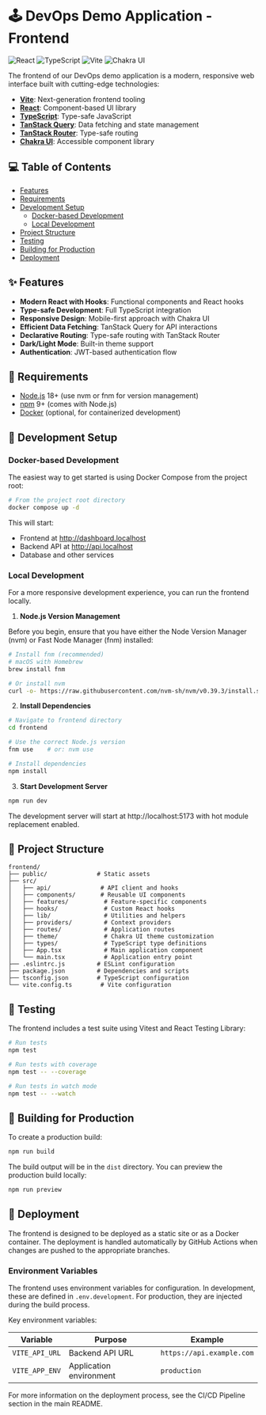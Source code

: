 # 🕹️ DevOps Demo Application - Frontend

![React](https://img.shields.io/badge/React-61DAFB?style=for-the-badge&logo=react&logoColor=black) ![TypeScript](https://img.shields.io/badge/TypeScript-3178C6?style=for-the-badge&logo=typescript&logoColor=white) ![Vite](https://img.shields.io/badge/Vite-646CFF?style=for-the-badge&logo=vite&logoColor=white) ![Chakra UI](https://img.shields.io/badge/Chakra_UI-319795?style=for-the-badge&logo=chakra-ui&logoColor=white)

The frontend of our DevOps demo application is a modern, responsive web interface built with cutting-edge technologies:

- **[Vite](https://vitejs.dev/)**: Next-generation frontend tooling
- **[React](https://reactjs.org/)**: Component-based UI library
- **[TypeScript](https://www.typescriptlang.org/)**: Type-safe JavaScript
- **[TanStack Query](https://tanstack.com/query)**: Data fetching and state management
- **[TanStack Router](https://tanstack.com/router)**: Type-safe routing
- **[Chakra UI](https://chakra-ui.com/)**: Accessible component library

## 💻 Table of Contents

- [Features](#-features)
- [Requirements](#-requirements)
- [Development Setup](#-development-setup)
  - [Docker-based Development](#docker-based-development)
  - [Local Development](#local-development)
- [Project Structure](#-project-structure)
- [Testing](#-testing)
- [Building for Production](#-building-for-production)
- [Deployment](#-deployment)

## ✨ Features

- **Modern React with Hooks**: Functional components and React hooks
- **Type-safe Development**: Full TypeScript integration
- **Responsive Design**: Mobile-first approach with Chakra UI
- **Efficient Data Fetching**: TanStack Query for API interactions
- **Declarative Routing**: Type-safe routing with TanStack Router
- **Dark/Light Mode**: Built-in theme support
- **Authentication**: JWT-based authentication flow

## 📍 Requirements

- [Node.js](https://nodejs.org/) 18+ (use nvm or fnm for version management)
- [npm](https://www.npmjs.com/) 9+ (comes with Node.js)
- [Docker](https://www.docker.com/) (optional, for containerized development)

## 🔧 Development Setup

### Docker-based Development

The easiest way to get started is using Docker Compose from the project root:

```bash
# From the project root directory
docker compose up -d
```

This will start:
- Frontend at http://dashboard.localhost
- Backend API at http://api.localhost
- Database and other services

### Local Development

For a more responsive development experience, you can run the frontend locally.

1. **Node.js Version Management**

Before you begin, ensure that you have either the Node Version Manager (nvm) or Fast Node Manager (fnm) installed:

```bash
# Install fnm (recommended)
# macOS with Homebrew
brew install fnm

# Or install nvm
curl -o- https://raw.githubusercontent.com/nvm-sh/nvm/v0.39.3/install.sh | bash
```

2. **Install Dependencies**

```bash
# Navigate to frontend directory
cd frontend

# Use the correct Node.js version
fnm use    # or: nvm use

# Install dependencies
npm install
```

3. **Start Development Server**

```bash
npm run dev
```

The development server will start at http://localhost:5173 with hot module replacement enabled.

## 📂 Project Structure

```
frontend/
├── public/              # Static assets
├── src/
│   ├── api/              # API client and hooks
│   ├── components/       # Reusable UI components
│   ├── features/          # Feature-specific components
│   ├── hooks/             # Custom React hooks
│   ├── lib/               # Utilities and helpers
│   ├── providers/         # Context providers
│   ├── routes/            # Application routes
│   ├── theme/             # Chakra UI theme customization
│   ├── types/             # TypeScript type definitions
│   ├── App.tsx            # Main application component
│   └── main.tsx           # Application entry point
├── .eslintrc.js         # ESLint configuration
├── package.json         # Dependencies and scripts
├── tsconfig.json        # TypeScript configuration
└── vite.config.ts        # Vite configuration
```

## 🧪 Testing

The frontend includes a test suite using Vitest and React Testing Library:

```bash
# Run tests
npm test

# Run tests with coverage
npm test -- --coverage

# Run tests in watch mode
npm test -- --watch
```

## 💾 Building for Production

To create a production build:

```bash
npm run build
```

The build output will be in the `dist` directory. You can preview the production build locally:

```bash
npm run preview
```

## 🚀 Deployment

The frontend is designed to be deployed as a static site or as a Docker container. The deployment is handled automatically by GitHub Actions when changes are pushed to the appropriate branches.

### Environment Variables

The frontend uses environment variables for configuration. In development, these are defined in `.env.development`. For production, they are injected during the build process.

Key environment variables:

| Variable | Purpose | Example |
|----------|---------|--------|
| `VITE_API_URL` | Backend API URL | `https://api.example.com` |
| `VITE_APP_ENV` | Application environment | `production` |

For more information on the deployment process, see the CI/CD Pipeline section in the main README.
